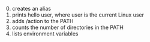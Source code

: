 0. creates an alias
1. prints hello user, where user is the current Linux user
2. adds /action to the PATH
3. counts the number of directories in the PATH
4. lists environment variables
